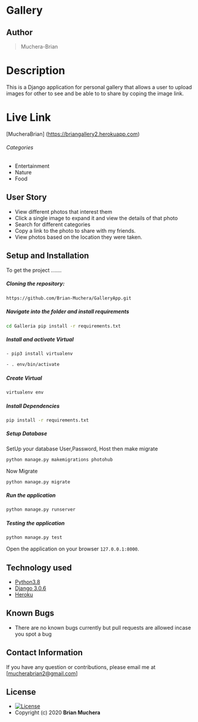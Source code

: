 # Gallery

## Author

> Muchera-Brian

# Description

This is a Django application for personal gallery that allows a user to upload images for other to see and be able to to share by coping the image link.

# Live Link
[MucheraBrian] (https://briangallery2.herokuapp.com)



###### Categories

- Entertainment
- Nature
- Food

## User Story  
  
* View different photos that interest them  
* Click a single image to expand it and view the details of that photo  
* Search for different categories   
* Copy a link to the photo to share with my friends.  
* View photos based on the location they were taken.

## Setup and Installation

To get the project .......

##### Cloning the repository:

```bash
https://github.com/Brian-Muchera/GalleryApp.git
```

##### Navigate into the folder and install requirements

```bash
cd Galleria pip install -r requirements.txt
```

##### Install and activate Virtual

```bash
- pip3 install virtualenv
```

```bash
- . env/bin/activate
```

##### Create Virtual

```bash
virtualenv env
```

##### Install Dependencies

```bash
pip install -r requirements.txt
```

##### Setup Database

SetUp your database User,Password, Host then make migrate

```bash
python manage.py makemigrations photohub
```

Now Migrate

```bash
python manage.py migrate
```

##### Run the application

```bash
python manage.py runserver
```

##### Testing the application

```bash
python manage.py test
```

Open the application on your browser `127.0.0.1:8000`.

## Technology used

- [Python3.8](https://www.python.org/)
- [Django 3.0.6](https://docs.djangoproject.com/en/2.2/)
- [Heroku](https://heroku.com)

## Known Bugs

- There are no known bugs currently but pull requests are allowed incase you spot a bug

## Contact Information

If you have any question or contributions, please email me at [mucherabrian2@gmail.com]

## License

- [![License](https://img.shields.io/packagist/l/loopline-systems/closeio-api-wrapper.svg)](https://github.com/default-007/Galleria/blob/master/LICENSE)
- Copyright (c) 2020 **Brian Muchera**
